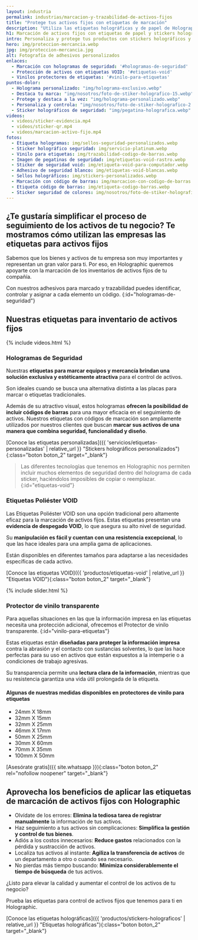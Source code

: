 ```yaml
---
layout: industria
permalink: industrias/marcacion-y-trazabilidad-de-activos-fijos
title: "Protege tus activos fijos con etiquetas de marcación"
description: "Utiliza las etiquetas holográficas y de papel de Holographic para simplificar el proceso de seguimiento de los activos de tu negocio"
h1: Marcación de activos fijos con etiquetas de papel y stickers holográficos 
intro: Personaliza y protege tus productos con stickers holográficos y etiquetas adhesivas únicas.
hero: img/proteccion-mercancia.webp
jpg: img/proteccion-mercancia.jpg
alt: Fotografía de adhesivos personalizados
enlaces:
  - Marcación con hologramas de seguridad: '#hologramas-de-seguridad'
  - Protección de activos con etiquetas VOID: '#etiquetas-void'
  - Vinilos protectores de etiquetas: '#vinilo-para-etiquetas'
puntos-dolor:
  - Holograma personalizado: "img/holograma-exclusivo.webp"
  - Destaca tu marca: "img/nosotros/foto-de-stiker-holografico-15.webp"
  - Protege y destaca a la vez: "img/holograma-personalizado.webp"
  - Personaliza y controla: "img/nosotros/foto-de-stiker-holografico-2.webp"
  - Sticker holográficos de seguridad: "img/pegatina-holografica.webp"
videos:
  - videos/sticker-evidencia.mp4
  - videos/sticker-qr.mp4
  - videos/marcacion-activo-fijo.mp4
fotos:
  - Etiqueta hologramas: img/sellos-seguridad-personalizados.webp
  - Sticker holográfico seguridad: img/servicio-platinum.webp
  - Vinilo para etiquetas: img/trazabilidad-codigo-de-barras.webp
  - Imagen de pegatinas de seguridad: img/etiquetas-void-rastro.webp
  - Sticker de seguridad void: img/etiqueta-void-para-computador.webp
  - Adhesivo de seguridad blanco: img/etiquetas-void-blancas.webp
  - Sellos holográficos: img/stickers-personalizados.webp
  - Marcación con código de barras: img/marcacion-con-codigo-de-barras.webp
  - Etiqueta código de barras: img/etiqueta-codigo-barras.webp
  - Sticker seguridad de colores: img/nosotros/foto-de-stiker-holografico-19.webp
---
```

## ¿Te gustaría simplificar el proceso de seguimiento de los activos de tu negocio? Te mostramos cómo utilizan las empresas las etiquetas para activos fijos

Sabemos que los bienes y activos de tu empresa son muy importantes y representan un gran valor para ti. Por eso, en Holographic queremos apoyarte con la marcación de los inventarios de activos fijos de tu compañía.

Con nuestros adhesivos para marcado y trazabilidad puedes identificar, controlar y asignar a cada elemento un código.
{:id="hologramas-de-seguridad"}

## Nuestras etiquetas para inventario de activos fijos

  {% include videos.html %}

### Hologramas de Seguridad

Nuestras **etiquetas para marcar equipos y mercancía brindan una solución exclusiva y estéticamente atractiva** para el control de activos.

Son ideales cuando se busca una alternativa distinta a las placas para marcar o etiquetas tradicionales.

Además de su atractivo visual, estos hologramas **ofrecen la posibilidad de incluir códigos de barras** para una mayor eficacia en el seguimiento de activos. Nuestros etiquetas con códigos de marcación son ampliamente utilizados por nuestros clientes que buscan **marcar sus activos de una manera que combina seguridad, funcionalidad y diseño**.

[Conoce las etiquetas personalizadas]({{ 'servicios/etiquetas-personalizadas' | relative_url }} "Stickers holográficos personalizados"){:class="boton boton_2" target="_blank"}

>Las diferentes tecnologías que tenemos en Holographic nos permiten incluir muchos elementos de seguridad dentro del holograma de cada sticker, haciéndolos imposibles de copiar o reemplazar.
{:id="etiquetas-void"}

### Etiquetas Poliéster VOID

Las Etiquetas Poliéster VOID son una opción tradicional pero altamente eficaz para la marcación de activos fijos. Estas etiquetas presentan una **evidencia de despegado VOID**, lo que asegura su alto nivel de seguridad.

Su **manipulación es fácil y cuentan con una resistencia excepcional**, lo que las hace ideales para una amplia gama de aplicaciones.

Están disponibles en diferentes tamaños para adaptarse a las necesidades específicas de cada activo.

[Conoce las etiquetas VOID]({{ 'productos/etiquetas-void' | relative_url }} "Etiquetas VOID"){:class="boton boton_2" target="_blank"}

{% include slider.html %}

### Protector de vinilo transparente

Para aquellas situaciones en las que la información impresa en las etiquetas necesita una protección adicional, ofrecemos el Protector de vinilo transparente.
{:id="vinilo-para-etiquetas"}

Estas etiquetas están **diseñadas para proteger la información impresa** contra la abrasión y el contacto con sustancias solventes, lo que las hace perfectas para su uso en activos que están expuestos a la intemperie o a condiciones de trabajo agresivas.

Su transparencia permite una **lectura clara de la información**, mientras que su resistencia garantiza una vida útil prolongada de la etiqueta.

#### Algunas de nuestras medidas disponibles en protectores de vinilo para etiquetas

* 24mm X 18mm
* 32mm X 15mm
* 32mm X 25mm
* 46mm X 17mm
* 50mm X 25mm
* 30mm X 60mm
* 70mm X 35mm
* 100mm X 50mm

[Asesórate gratis]({{ site.whatsapp }}){:class="boton boton_2" rel="nofollow noopener" target="_blank"}

## Aprovecha los beneficios de aplicar las etiquetas de marcación de activos fijos con Holographic

* Olvídate de los errores: **Elimina la tediosa tarea de registrar manualmente** la información de tus activos.
* Haz seguimiento a tus activos sin complicaciones: **Simplifica la gestión y control de tus bienes**.
* Adiós a los costos innecesarios: **Reduce gastos** relacionados con la pérdida y sustracción de activos.
* Localiza tus activos al instante: **Agiliza la transferencia de activos** de un departamento a otro o cuando sea necesario.
* No pierdas más tiempo buscando: **Minimiza considerablemente el tiempo de búsqueda** de tus activos.

¿Listo para elevar la calidad y aumentar el control de los activos de tu negocio?

Prueba las etiquetas para control de activos fijos que tenemos para ti en Holographic.

[Conoce las etiquetas holográficas]({{ 'productos/stickers-holograficos' | relative_url }} "Etiquetas holográficas"){:class="boton boton_2" target="_blank"}
